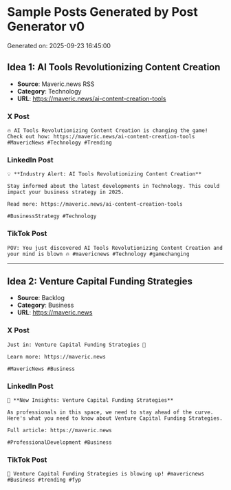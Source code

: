 # Sample Posts Generated by Post Generator v0

Generated on: 2025-09-23 16:45:00

## Idea 1: AI Tools Revolutionizing Content Creation

- **Source**: Maveric.news RSS
- **Category**: Technology
- **URL**: https://maveric.news/ai-content-creation-tools

### X Post

```
🔥 AI Tools Revolutionizing Content Creation is changing the game! Check out how: https://maveric.news/ai-content-creation-tools #MavericNews #Technology #Trending
```

### LinkedIn Post

```
💡 **Industry Alert: AI Tools Revolutionizing Content Creation**

Stay informed about the latest developments in Technology. This could impact your business strategy in 2025.

Read more: https://maveric.news/ai-content-creation-tools

#BusinessStrategy #Technology
```

### TikTok Post

```
POV: You just discovered AI Tools Revolutionizing Content Creation and your mind is blown 🔥 #mavericnews #Technology #gamechanging
```

---

## Idea 2: Venture Capital Funding Strategies

- **Source**: Backlog
- **Category**: Business
- **URL**: https://maveric.news

### X Post

```
Just in: Venture Capital Funding Strategies 👀 

Learn more: https://maveric.news 

#MavericNews #Business
```

### LinkedIn Post

```
🚀 **New Insights: Venture Capital Funding Strategies**

As professionals in this space, we need to stay ahead of the curve. Here's what you need to know about Venture Capital Funding Strategies.

Full article: https://maveric.news

#ProfessionalDevelopment #Business
```

### TikTok Post

```
🤯 Venture Capital Funding Strategies is blowing up! #mavericnews #Business #trending #fyp
```